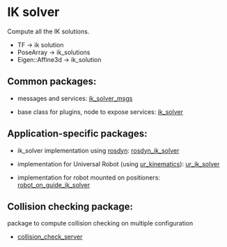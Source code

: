 # IK solver
Compute all the IK solutions.
- TF -> ik solution
- PoseArray -> ik_solutions
- Eigen::Affine3d -> ik_solution

## Common packages:

- messages and services:   [ik_solver_msgs](https://github.com/JRL-CARI-CNR-UNIBS/ik_solver_msgs)

- base class for plugins, node to expose services: [ik_solver](https://github.com/JRL-CARI-CNR-UNIBS/ik_solver)

## Application-specific packages:

- ik_solver implementation using [rosdyn](https://github.com/CNR-STIIMA-IRAS/rosdyn):  [rosdyn_ik_solver](https://github.com/JRL-CARI-CNR-UNIBS/rosdyn_ik_solver)

- implementation for Universal Robot (using [ur_kinematics](https://github.com/ros-industrial/universal_robot)): [ur_ik_solver](https://github.com/JRL-CARI-CNR-UNIBS/ur_ik_solver)

- implementation for robot mounted on positioners: [robot_on_guide_ik_solver](https://github.com/JRL-CARI-CNR-UNIBS/robot_on_guide_ik_solver)




## Collision checking package:

package to compute collision checking on multiple configuration

- [collision_check_server](https://github.com/JRL-CARI-CNR-UNIBS/collision_check_server)
